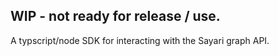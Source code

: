 ## WIP - not ready for release / use.
A typscript/node SDK for interacting with the Sayari graph API.
